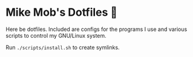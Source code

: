 # Mike Mob's Dotfiles 🐧

Here be dotfiles. Included are configs for the programs I use and various scripts to control my GNU/Linux system.

Run `./scripts/install.sh` to create symlinks.
